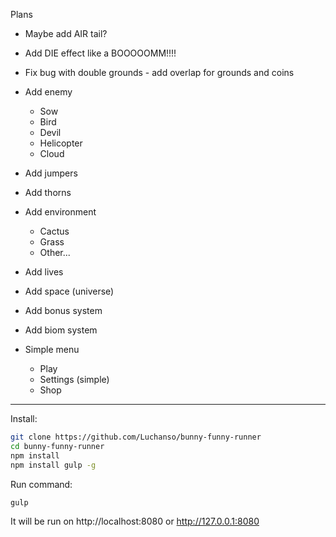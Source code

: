 Plans

* Maybe add AIR tail?
* Add DIE effect like a BOOOOOMM!!!!
* Fix bug with double grounds - add overlap for grounds and coins
* Add enemy
  * Sow
  * Bird
  * Devil
  * Helicopter
  * Cloud
* Add jumpers
* Add thorns
* Add environment
  * Cactus
  * Grass
  * Other...
* Add lives
* Add space (universe)
* Add bonus system
* Add biom system

* Simple menu
  * Play
  * Settings (simple)
  * Shop

---
Install:
```sh
git clone https://github.com/Luchanso/bunny-funny-runner
cd bunny-funny-runner
npm install
npm install gulp -g
```
Run command:
```sh
gulp
```
It will be run on http://localhost:8080 or http://127.0.0.1:8080

